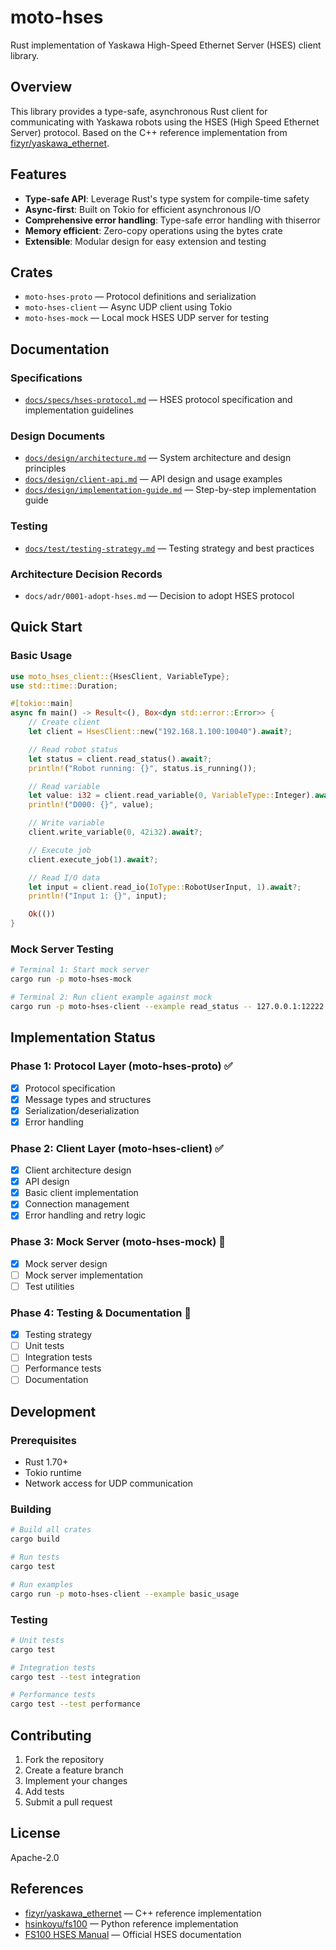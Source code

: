# moto-hses

Rust implementation of Yaskawa High-Speed Ethernet Server (HSES) client library.

## Overview

This library provides a type-safe, asynchronous Rust client for communicating with Yaskawa robots using the HSES (High Speed Ethernet Server) protocol. Based on the C++ reference implementation from [fizyr/yaskawa_ethernet](https://github.com/fizyr/yaskawa_ethernet).

## Features

- **Type-safe API**: Leverage Rust's type system for compile-time safety
- **Async-first**: Built on Tokio for efficient asynchronous I/O
- **Comprehensive error handling**: Type-safe error handling with thiserror
- **Memory efficient**: Zero-copy operations using the bytes crate
- **Extensible**: Modular design for easy extension and testing

## Crates

- `moto-hses-proto` — Protocol definitions and serialization
- `moto-hses-client` — Async UDP client using Tokio
- `moto-hses-mock` — Local mock HSES UDP server for testing

## Documentation

### Specifications

- [`docs/specs/hses-protocol.md`](docs/specs/hses-protocol.md) — HSES protocol specification and implementation guidelines

### Design Documents

- [`docs/design/architecture.md`](docs/design/architecture.md) — System architecture and design principles
- [`docs/design/client-api.md`](docs/design/api-design.md) — API design and usage examples
- [`docs/design/implementation-guide.md`](docs/design/implementation-guide.md) — Step-by-step implementation guide

### Testing

- [`docs/test/testing-strategy.md`](docs/test/testing-strategy.md) — Testing strategy and best practices

### Architecture Decision Records

- `docs/adr/0001-adopt-hses.md` — Decision to adopt HSES protocol

## Quick Start

### Basic Usage

```rust
use moto_hses_client::{HsesClient, VariableType};
use std::time::Duration;

#[tokio::main]
async fn main() -> Result<(), Box<dyn std::error::Error>> {
    // Create client
    let client = HsesClient::new("192.168.1.100:10040").await?;

    // Read robot status
    let status = client.read_status().await?;
    println!("Robot running: {}", status.is_running());

    // Read variable
    let value: i32 = client.read_variable(0, VariableType::Integer).await?;
    println!("D000: {}", value);

    // Write variable
    client.write_variable(0, 42i32).await?;

    // Execute job
    client.execute_job(1).await?;

    // Read I/O data
    let input = client.read_io(IoType::RobotUserInput, 1).await?;
    println!("Input 1: {}", input);

    Ok(())
}
```

### Mock Server Testing

```bash
# Terminal 1: Start mock server
cargo run -p moto-hses-mock

# Terminal 2: Run client example against mock
cargo run -p moto-hses-client --example read_status -- 127.0.0.1:12222
```

## Implementation Status

### Phase 1: Protocol Layer (moto-hses-proto) ✅

- [x] Protocol specification
- [x] Message types and structures
- [x] Serialization/deserialization
- [x] Error handling

### Phase 2: Client Layer (moto-hses-client) ✅

- [x] Client architecture design
- [x] API design
- [x] Basic client implementation
- [x] Connection management
- [x] Error handling and retry logic

### Phase 3: Mock Server (moto-hses-mock) 🔄

- [x] Mock server design
- [ ] Mock server implementation
- [ ] Test utilities

### Phase 4: Testing & Documentation 🔄

- [x] Testing strategy
- [ ] Unit tests
- [ ] Integration tests
- [ ] Performance tests
- [ ] Documentation

## Development

### Prerequisites

- Rust 1.70+
- Tokio runtime
- Network access for UDP communication

### Building

```bash
# Build all crates
cargo build

# Run tests
cargo test

# Run examples
cargo run -p moto-hses-client --example basic_usage
```

### Testing

```bash
# Unit tests
cargo test

# Integration tests
cargo test --test integration

# Performance tests
cargo test --test performance
```

## Contributing

1. Fork the repository
2. Create a feature branch
3. Implement your changes
4. Add tests
5. Submit a pull request

## License

Apache-2.0

## References

- [fizyr/yaskawa_ethernet](https://github.com/fizyr/yaskawa_ethernet) — C++ reference implementation
- [hsinkoyu/fs100](https://github.com/hsinkoyu/fs100) — Python reference implementation
- [FS100 HSES Manual](https://www.motoman.com/getmedia/16B5CD92-BD0B-4DE0-9DC9-B71D0B6FE264/160766-1CD.pdf.aspx?ext=.pdf) — Official HSES documentation
